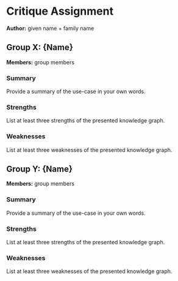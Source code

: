 # Critique Assignment
**Author:** given name + family name

## Group X: {Name}
**Members:** group members
### Summary
Provide a summary of the use-case in your own words.

### Strengths
List at least three strengths of the presented knowledge graph.

### Weaknesses
List at least three weaknesses of the presented knowledge graph.

## Group Y: {Name}
**Members:** group members
### Summary
Provide a summary of the use-case in your own words.

### Strengths
List at least three strengths of the presented knowledge graph.

### Weaknesses
List at least three weaknesses of the presented knowledge graph.
